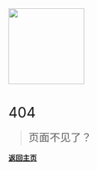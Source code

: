 <img src="https://images.gitee.com/uploads/images/2020/0316/164946_922b6922_5196258.png" width="150px">

# <span style="font-weight:400;">404</span>

> <span style="line-height:1.8rem;font-weight:400;font-size:1.3rem">页面不见了？<span>

 **[返回主页](/)** 